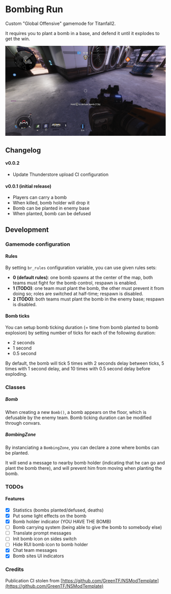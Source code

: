 # Bombing Run

Custom "Global Offensive" gamemode for Titanfall2.

It requires you to plant a bomb in a base, and defend it until it explodes to get the win.

![A pilot is defusing a bomb.](https://raw.githubusercontent.com/Alystrasz/BombingRun/master/assets/defusing_screenshot.png)

## Changelog

#### v0.0.2

* Update Thunderstore upload CI configuration

#### v0.0.1 (initial release)

* Players can carry a bomb
* When killed, bomb holder will drop it
* Bomb can be planted in enemy base
* When planted, bomb can be defused

## Development

### Gamemode configuration

#### Rules

By setting `br_rules` configuration variable, you can use given rules sets:
* **0 (default rules)**: one bomb spawns at the center of the map, both teams must fight for the bomb control, respawn is enabled.
* **1 (TODO)**: one team must plant the bomb, the other must prevent it from doing so; roles are switched at half-time; respawn is disabled.
* **2 (TODO)**: both teams must plant the bomb in the enemy base; respawn is disabled.

#### Bomb ticks

You can setup bomb ticking duration (= time from bomb planted to bomb explosion) by setting number of ticks for each of the following duration:
* 2 seconds
* 1 second
* 0.5 second

By default, the bomb will tick 5 times with 2 seconds delay between ticks, 5 times with 1 second delay, and 10 times with 0.5 second delay before exploding.

### Classes

##### Bomb

When creating a new `Bomb()`, a bomb appears on the floor, which is defusable by the enemy team. Bomb ticking duration can be modified through convars.

##### BombingZone

By instanciating a `BombingZone`, you can declare a zone where bombs can be planted.

It will send a message to nearby bomb holder (indicating that he can go and plant the bomb there), and will prevent him from moving when planting the bomb.

### TODOs

#### Features

- [x] Statistics (bombs planted/defused, deaths)
- [x] Put some light effects on the bomb
- [x] Bomb holder indicator (YOU HAVE THE BOMB)
- [ ] Bomb carrying system (being able to give the bomb to somebody else)
- [ ] Translate prompt messages
- [ ] Init bomb icon on sides switch
- [ ] Hide RUI bomb icon to bomb holder
- [x] Chat team messages
- [x] Bomb sites UI indicators

### Credits

Publication CI stolen from [https://github.com/GreenTF/NSModTemplate](https://github.com/GreenTF/NSModTemplate)
